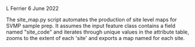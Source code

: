 L Ferrier
6 June 2022

The site_map.py script automates the production of site level maps for SVMP sample prep. 
It assumes the input feature class contains a field named "site_code" and 
iterates through unique values in the attribute table, zooms to the extent of
each 'site' and exports a map named for each site.
